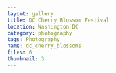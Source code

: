 ```yaml
---
layout: gallery
title: DC Cherry Blossom Festival
location: Washington DC
category: photography
tags: Photography
name: dc_cherry_blossoms
files: 6
thumbnail: 3
---
```

